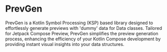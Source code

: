 # PrevGen


PrevGen is a Kotlin Symbol Processing (KSP) based library designed to effortlessly generate previews with 'dummy' data for Data classes. Tailored for Jetpack Compose Preview, PrevGen simplifies the preview generation process, enhancing the efficiency of your Kotlin Compose development by providing instant visual insights into your data structures.

